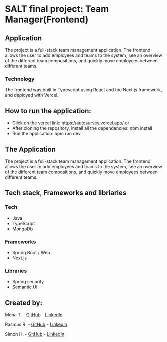 # SALT final project: Team Manager(Frontend)

## Application
The project is a full-stack team management application. The frontend allows the user to add employees and teams to the system, see an overview of the different team compositions, and quickly move employees between different teams.

### Technology

The frontend was built in Typescript using React and the Next.js framework, and deployed with Vercel.

## How to run the application:
- Click on the vercel link: https://autosurvey.vercel.app/
  or
- After cloning the repository, install all the dependencies: npm install
- Run the application: npm run dev

## The Application
The project is a full-stack team management application. The frontend allows the user to add employees and teams to the system, see an overview of the different team compositions, and quickly move employees between different teams.

## Tech stack, Frameworks and libriaries

### Tech
  - Java
  - TypeScript
  - MongoDb

### Frameworks
  - Spring Boot / Web
  - Next.js 

### Libraries
  - Spring security
  - Semantic UI 

## Created by:

Mona T. - [GitHub](https://github.com/monatm) - [LinkedIn](https://www.linkedin.com/in/mona-talebian/)

Rasmus R. - [GitHub](https://github.com/rratracer) - [LinkedIn](https://www.linkedin.com/in/rasmus-ravantti-b06067112/)

Simon H. - [GitHub](https://github.com/simonhong2022) - [LinkedIn](https://www.linkedin.com/in/seongbong-hong-080293121/)


